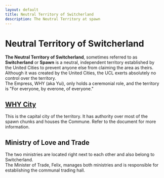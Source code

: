 ```yaml
---
layout: default
title: Neutral Territory of Switcherland
description: The Neutral Territory at spawn
---
```


# Neutral Territory of Switcherland

**The Neutral Territory of Switcherland**, sometimes referred to as **Switcherland** or **Spawn** is
a neutral, independent territory established by the United Cities to prevent anyone else from claiming
the area as theirs.
Although it was created by the United Cities, the UCL exerts absolutely no control over the territory.
<br>The Empress, WHY (aka Yui), only holds a ceremonial role, and the territory is "For everyone, by everone,
of everyone."

## [WHY City](city-of-why)

This is the capital city of the territory. It has authority over most of the spawn chunks and
houses the Commune. Refer to the document for more information.

## Ministry of Love and Trade

The two ministries are located right next to each other and also belong to Switcherland.
<br>The Minister of Trade, Felix, manages both ministries and is responsible for establishing
the communal trading hall.
